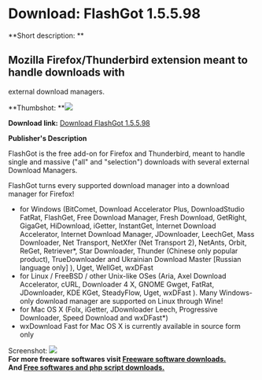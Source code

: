 # Download: FlashGot 1.5.5.98

**Short description: **

## Mozilla Firefox/Thunderbird extension meant to handle downloads with
external download managers.

  
**Thumbshot: **![](http://www.freewarefiles.com/screenshot/flashgot_md.jpg)   
  
**Download link:** [Download FlashGot 1.5.5.98](http://freesoftwares.boysofts.com/FlashGot_program_13790.html)  
  

**Publisher's Description**  
  

FlashGot is the free add-on for Firefox and Thunderbird, meant to handle
single and massive ("all" and "selection") downloads with several external
Download Managers.

FlashGot turns every supported download manager into a download manager for
Firefox!

  * for Windows (BitComet, Download Accelerator Plus, DownloadStudio FatRat, FlashGet, Free Download Manager, Fresh Download, GetRight, GigaGet, HiDownload, iGetter, InstantGet, Internet Download Accelerator, Internet Download Manager, JDownloader, LeechGet, Mass Downloader, Net Transport, NetXfer (Net Transport 2), NetAnts, Orbit, ReGet, Retriever*, Star Downloader, Thunder (Chinese only popular product), TrueDownloader and Ukrainian Download Master [Russian language only] ), Uget, WellGet, wxDFast 
  * for Linux / FreeBSD / other Unix-like OSes (Aria, Axel Download Accelerator, cURL, Downloader 4 X, GNOME Gwget, FatRat, JDownloader, KDE KGet, SteadyFlow, Uget, wxDFast ). Many Windows-only download manager are supported on Linux through Wine! 
  * for Mac OS X (Folx, iGetter, JDownloader Leech, Progressive Downloader, Speed Download and wxDFast*) 
  * wxDownload Fast for Mac OS X is currently available in source form only 

  
  
Screenshot: ![](http://www.freewarefiles.com/screenshot/flashgot.jpg)  
**For more freeware softwares visit [Freeware software downloads.](http://freesoftwares.boysofts.com/)**   
**And [Free softwares and php script downloads.](http://www.boysofts.com/)**

